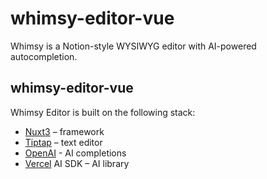 # whimsy-editor-vue

Whimsy is a Notion-style WYSIWYG editor with AI-powered autocompletion.

## whimsy-editor-vue

Whimsy Editor is built on the following stack:

- [Nuxt3](https://nuxt.com/) – framework
- [Tiptap](https://tiptap.dev/) – text editor
- [OpenAI](https://openai.com/) - AI completions
- [Vercel](https://sdk.vercel.ai/docs) AI SDK – AI library
